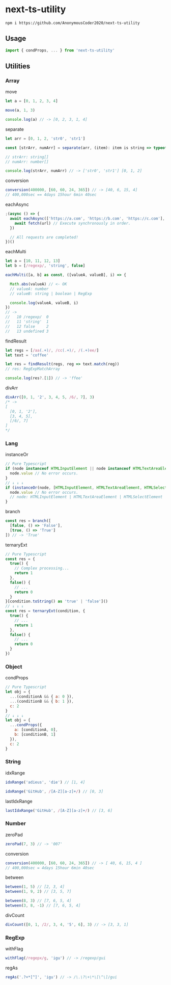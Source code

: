 # next-ts-utility

```
npm i https://github.com/AnonymousCoder2020/next-ts-utility
```

## Usage

```js
import { condProps, ... } from 'next-ts-utility'
```

## Utilities

### Array

move

```js
let a = [0, 1, 2, 3, 4]

move(a, 1, 3)

console.log(a) // -> [0, 2, 3, 1, 4]
```

separate

```js
let arr = [0, 1, 2, 'str0', 'str1']

const [strArr, numArr] = separate(arr, (item): item is string => typeof item === 'string')

// strArr: string[]
// numArr: number[]

console.log(strArr, numArr) // -> ['str0', 'str1'] [0, 1, 2]
```

conversion

```js
conversion(400000, [60, 60, 24, 365]) // -> [40, 6, 15, 4]
// 400,000sec == 4days 15hour 6min 40sec
```

eachAsync

```js
;(async () => {
  await eachAsync(['https://a.com', 'https://b.com', 'https://c.com'], async url => {
    await fetch(url) // Execute synchronously in order.
  })

  // All requests are completed!
})()
```

eachMulti

```js
let a = [10, 11, 12, 13]
let b = [/regexp/, 'string', false]

eachMulti([a, b] as const, ([valueA, valueB], i) => {

  Math.abs(valueA) // <- OK
  // valueA: number
  // valueB: string | boolean | RegExp

  console.log(valueA, valueB, i)
})
// ->
//   10 /regexp/  0
//   11 'string'  1
//   12 false     2
//   13 undefined 3
```

findResult

```js
let regs = [/aa(.+)/, /cc(.+)/, /(.+)ee/]
let text = 'coffee'

let res = findResult(regs, reg => text.match(reg))
// res: RegExpMatchArray

console.log(res?.[1]) // -> 'ffee'
```

divArr

```js
divArr([0, 1, '2', 3, 4, 5, /6/, 7], 3)
/* ->
[
  [0, 1, '2'],
  [3, 4, 5],
  [/6/, 7]
]
*/
```

### Lang

instanceOr

```js
// Pure Typescript
if (node instanceof HTMLInputElement || node instanceof HTMLTextAreaElement || node instanceof HTMLSelectElement) {
  node.value // No error occurs.
}
// ↓ ↓ ↓
if (instanceOr(node, [HTMLInputElement, HTMLTextAreaElement, HTMLSelectElement])) {
  node.value // No error occurs.
  // node: HTMLInputElement | HTMLTextAreaElement | HTMLSelectElement
}
```

branch

```js
const res = branch([
  [false, () => 'False'],
  [true, () => 'True']
]) // -> 'True'
```

ternaryExt

```js
// Pure Typescript
const res = {
  true() {
    // Complex processing...
    return 1
  },
  false() {
    // ...
    return 0
  }
}[condition.toString() as 'true' | 'false']()
// ↓ ↓ ↓
const res = ternaryExt(condition, {
  true() {
    // ...
    return 1
  },
  false() {
    // ...
    return 0
  }
})
```

### Object

condProps

```js
// Pure Typescript
let obj = {
  ...(conditionA && { a: 0 }),
  ...(conditionB && { b: 1 }),
  c: 2
}
// ↓ ↓ ↓
let obj = {
  ...condProps({
    a: [conditionA, 0],
    b: [conditionB, 1]
  }),
  c: 2
}
```

### String

idxRange

```js
idxRange('adieus', 'die') // [1, 4]

idxRange('GitHub', /[A-Z][a-z]+/) // [0, 3]
```

lastIdxRange

```js
lastIdxRange('GitHub', /[A-Z][a-z]+/) // [3, 6]
```

### Number

zeroPad

```js
zeroPad(7, 3) // -> '007'
```

conversion

```js
conversion(400000, [60, 60, 24, 365]) // -> [ 40, 6, 15, 4 ]
// 400,000sec = 4days 15hour 6min 40sec
```

between

```js
between(1, 5) // [2, 3, 4]
between(1, 9, 2) // [3, 5, 7]

between(8, 3) // [7, 6, 5, 4]
between(3, 8, -1) // [7, 6, 5, 4]
```

divCount

```js
divCount([0, 1, /2/, 3, 4, '5', 6], 3) // -> [3, 3, 1]
```

### RegExp

withFlag

```js
withFlag(/regepx/g, 'igu') // -> /regexp/gui
```

regAs

```js
regAs('.?+*[^]', 'igu') // -> /\.\?\+\*\[\^\]/gui
```
